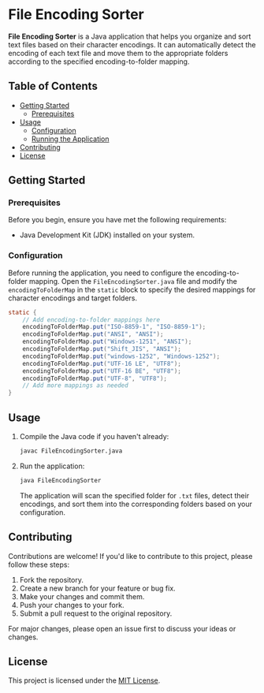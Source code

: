 # File Encoding Sorter

**File Encoding Sorter** is a Java application that helps you organize and sort text files based on their character encodings. It can automatically detect the encoding of each text file and move them to the appropriate folders according to the specified encoding-to-folder mapping.

## Table of Contents

- [Getting Started](#getting-started)
  - [Prerequisites](#prerequisites)
- [Usage](#usage)
  - [Configuration](#configuration)
  - [Running the Application](#running-the-application)
- [Contributing](#contributing)
- [License](#license)

## Getting Started

### Prerequisites

Before you begin, ensure you have met the following requirements:

- Java Development Kit (JDK) installed on your system.

### Configuration

Before running the application, you need to configure the encoding-to-folder mapping. Open the `FileEncodingSorter.java` file and modify the `encodingToFolderMap` in the `static` block to specify the desired mappings for character encodings and target folders.

```java
static {
    // Add encoding-to-folder mappings here
    encodingToFolderMap.put("ISO-8859-1", "ISO-8859-1");
    encodingToFolderMap.put("ANSI", "ANSI");
    encodingToFolderMap.put("Windows-1251", "ANSI");
    encodingToFolderMap.put("Shift_JIS", "ANSI");
    encodingToFolderMap.put("windows-1252", "Windows-1252");
    encodingToFolderMap.put("UTF-16 LE", "UTF8");
    encodingToFolderMap.put("UTF-16 BE", "UTF8");
    encodingToFolderMap.put("UTF-8", "UTF8");
    // Add more mappings as needed
}
```

## Usage

1. Compile the Java code if you haven't already:

   ```bash
   javac FileEncodingSorter.java
   ```

2. Run the application:

   ```bash
   java FileEncodingSorter
   ```

   The application will scan the specified folder for `.txt` files, detect their encodings, and sort them into the corresponding folders based on your configuration.

## Contributing

Contributions are welcome! If you'd like to contribute to this project, please follow these steps:

1. Fork the repository.
2. Create a new branch for your feature or bug fix.
3. Make your changes and commit them.
4. Push your changes to your fork.
5. Submit a pull request to the original repository.

For major changes, please open an issue first to discuss your ideas or changes.

## License

This project is licensed under the [MIT License](LICENSE).
